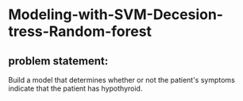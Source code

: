 # Modeling-with-SVM-Decesion-tress-Random-forest
## problem statement:
Build a model that determines whether or not the patient's symptoms indicate that the patient has hypothyroid.
